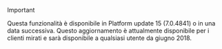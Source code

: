 > [!IMPORTANT]
> Questa funzionalità è disponibile in Platform update 15 (7.0.4841) o in una data successiva. Questo aggiornamento è attualmente disponibile per i clienti mirati e sarà disponibile a qualsiasi utente da giugno 2018.
